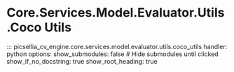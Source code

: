 # Core.Services.Model.Evaluator.Utils.Coco Utils

::: picsellia_cv_engine.core.services.model.evaluator.utils.coco_utils
    handler: python
    options:
        show_submodules: false  # Hide submodules until clicked
        show_if_no_docstring: true
        show_root_heading: true
